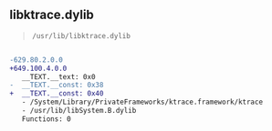 ## libktrace.dylib

> `/usr/lib/libktrace.dylib`

```diff

-629.80.2.0.0
+649.100.4.0.0
   __TEXT.__text: 0x0
-  __TEXT.__const: 0x38
+  __TEXT.__const: 0x40
   - /System/Library/PrivateFrameworks/ktrace.framework/ktrace
   - /usr/lib/libSystem.B.dylib
   Functions: 0

```

